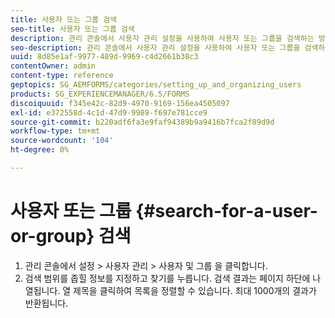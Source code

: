 ```yaml
---
title: 사용자 또는 그룹 검색
seo-title: 사용자 또는 그룹 검색
description: 관리 콘솔에서 사용자 관리 설정을 사용하여 사용자 또는 그룹을 검색하는 방법을 알아봅니다.
seo-description: 관리 콘솔에서 사용자 관리 설정을 사용하여 사용자 또는 그룹을 검색하는 방법을 알아봅니다.
uuid: 8d85e1af-9977-489d-9969-c4d2661b38c3
contentOwner: admin
content-type: reference
geptopics: SG_AEMFORMS/categories/setting_up_and_organizing_users
products: SG_EXPERIENCEMANAGER/6.5/FORMS
discoiquuid: f345e42c-82d9-4970-9169-156ea4505097
exl-id: e372558d-4c1d-47d9-9989-f697e781cce9
source-git-commit: b220adf6fa3e9faf94389b9a9416b7fca2f89d9d
workflow-type: tm+mt
source-wordcount: '104'
ht-degree: 0%

---
```


# 사용자 또는 그룹 {#search-for-a-user-or-group} 검색

1. 관리 콘솔에서 설정 > 사용자 관리 > 사용자 및 그룹 을 클릭합니다.
1. 검색 범위를 좁힐 정보를 지정하고 찾기를 누릅니다. 검색 결과는 페이지 하단에 나열됩니다. 열 제목을 클릭하여 목록을 정렬할 수 있습니다. 최대 1000개의 결과가 반환됩니다.
